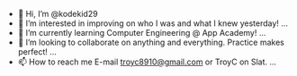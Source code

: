 - 👋 Hi, I’m @kodekid29
- 👀 I’m interested in improving on who I was and what I knew yesterday! ...
- 🌱 I’m currently learning Computer Engineering @ App Academy! ...
- 💞️ I’m looking to collaborate on anything and everything. Practice makes perfect! ...
- 📫 How to reach me E-mail troyc8910@gmail.com or TroyC on Slat. ...

<!---
kodekid29/kodekid29 is a ✨ special ✨ repository because its `README.md` (this file) appears on your GitHub profile.
You can click the Preview link to take a look at your changes.
--->
